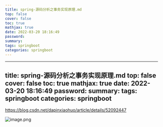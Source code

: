 ```yaml
---
title: spring-源码分析之事务实现原理.md
top: false
cover: false
toc: true
mathjax: true
date: 2022-03-20 18:16:49
password:
summary:
tags: springboot
categories: springboot
---
```

---
title: spring-源码分析之事务实现原理.md
top: false
cover: false
toc: true
mathjax: true
date: 2022-03-20 18:16:49
password:
summary:
tags: springboot
categories: springboot
---
https://blog.csdn.net/dapinxiaohuo/article/details/52092447

![image.png](https://upload-images.jianshu.io/upload_images/13965490-97f686dd396a3102.png?imageMogr2/auto-orient/strip%7CimageView2/2/w/1240)
